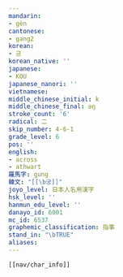 ```yaml
---
mandarin:
- gèn
cantonese:
- gang2
korean:
- 긍
korean_native: ''
japanese:
- KOU
japanese_nanori: ''
vietnamese:
middle_chinese_initial: k
middle_chinese_final: əŋ
stroke_count: '6'
radical: 二
skip_number: 4-6-1
grade_level: 6
pos: ''
english:
- across
- athwart
羅馬字: gung
韓文: "[[\b궁]]"
joyo_level: 日本人名用漢字
hsk_level: ''
hanmun_edu_level: ''
danayo_id: 6001
mc_id: 6537
graphemic_classification: 指事
stand_in: "\bTRUE"
aliases:
---
```


```meta-bind-embed
[[nav/char_info]]
```
